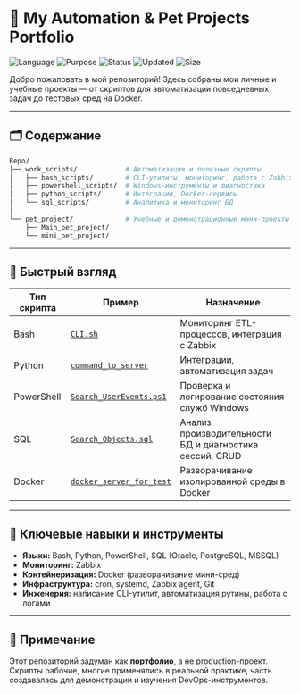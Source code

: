 # 🧠 My Automation & Pet Projects Portfolio

![Language](https://img.shields.io/badge/language-Bash%2C%20Python%2C%20SQL%2C%20Dockerfile-blue)
![Purpose](https://img.shields.io/badge/type-Portfolio-important)
![Status](https://img.shields.io/badge/status-Demo-lightgrey)
![Updated](https://img.shields.io/github/last-commit/Markovskoy/Repo)
![Size](https://img.shields.io/github/repo-size/Markovskoy/Repo)

Добро пожаловать в мой репозиторий! 
Здесь собраны мои личные и учебные проекты — от скриптов для автоматизации повседневных задач до тестовых сред на Docker.

---

## 🗂️ Содержание
```bash
Repo/
├── work_scripts/            # Автоматизация и полезные скрипты
│   ├── bash_scripts/        # CLI-утилиты, мониторинг, работа с Zabbix
│   ├── powershell_scripts/  # Windows-инструменты и диагностика
│   ├── python_scripts/      # Интеграции, Docker-сервисы
│   └── sql_scripts/         # Аналитика и мониторинг БД
│          
└── pet_project/             # Учебные и демонстрационные мини-проекты
    ├── Main_pet_project/
    └── mini_pet_project/
```

---

## 🚀 Быстрый взгляд

| Тип скрипта | Пример                              | Назначение                                             |
|-------------|-------------------------------------|--------------------------------------------------------|
| Bash        | [`CLI.sh`](work_scripts/bash_scripts/CLI.sh) | Мониторинг ETL-процессов, интеграция с Zabbix          |
| Python      | [`command_to_server`](work_scripts/python_scripts/command_to_server/) | Интеграции, автоматизация задач                        |
| PowerShell  | [`Search_UserEvents.ps1`](work_scripts/powershell_scripts/Search_UserEvents.ps1) | Проверка и логирование состояния служб Windows         |
| SQL         | [`Search_Objects.sql`](work_scripts/sql_scripts/Search_Objects.sql) | Анализ производительности БД и диагностика сессий, CRUD      |
| Docker      | [`docker_server_for_test`](work_scripts/python_scripts/docker_server_for_test/) | Разворачивание изолированной среды в Docker            |


---

## 🎯 Ключевые навыки и инструменты

- **Языки:** Bash, Python, PowerShell, SQL (Oracle, PostgreSQL, MSSQL)
- **Мониторинг:** Zabbix
- **Контейнеризация:** Docker (разворачивание мини-сред)
- **Инфраструктура:** cron, systemd, Zabbix agent, Git
- **Инженерия:** написание CLI-утилит, автоматизация рутины, работа с логами

---

## 📝 Примечание

Этот репозиторий задуман как **портфолио**, а не production-проект. 
Скрипты рабочие, многие применялись в реальной практике, часть создавалась для демонстрации и изучения DevOps-инструментов.
